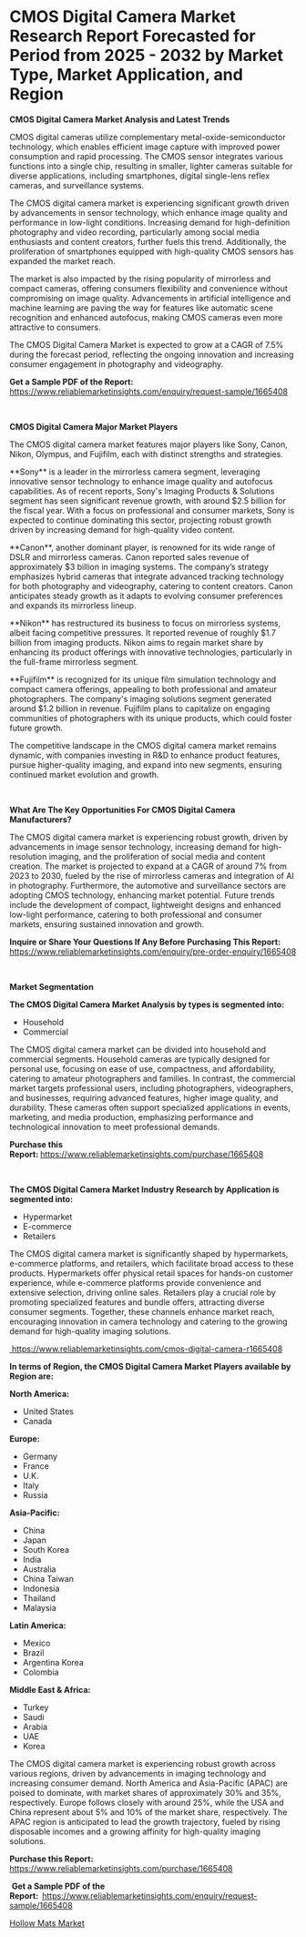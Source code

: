 <p><h1>CMOS Digital Camera Market Research Report Forecasted for Period from 2025 -  2032 by Market Type, Market Application, and Region</h1></p><p><strong>CMOS Digital Camera Market Analysis and Latest Trends</strong></p>
<p><p>CMOS digital cameras utilize complementary metal-oxide-semiconductor technology, which enables efficient image capture with improved power consumption and rapid processing. The CMOS sensor integrates various functions into a single chip, resulting in smaller, lighter cameras suitable for diverse applications, including smartphones, digital single-lens reflex cameras, and surveillance systems. </p><p>The CMOS digital camera market is experiencing significant growth driven by advancements in sensor technology, which enhance image quality and performance in low-light conditions. Increasing demand for high-definition photography and video recording, particularly among social media enthusiasts and content creators, further fuels this trend. Additionally, the proliferation of smartphones equipped with high-quality CMOS sensors has expanded the market reach.</p><p>The market is also impacted by the rising popularity of mirrorless and compact cameras, offering consumers flexibility and convenience without compromising on image quality. Advancements in artificial intelligence and machine learning are paving the way for features like automatic scene recognition and enhanced autofocus, making CMOS cameras even more attractive to consumers.</p><p>The CMOS Digital Camera Market is expected to grow at a CAGR of 7.5% during the forecast period, reflecting the ongoing innovation and increasing consumer engagement in photography and videography.</p></p>
<p><strong>Get a Sample PDF of the Report:&nbsp;</strong> <a href="https://www.reliablemarketinsights.com/enquiry/request-sample/1665408?utm_campaign=3493&utm_medium=2&utm_source=Github&utm_content=ia&utm_term=04042025&utm_id=cmos-digital-camera">https://www.reliablemarketinsights.com/enquiry/request-sample/1665408</a></p>
<p>&nbsp;</p>
<p><strong>CMOS Digital Camera Major Market Players</strong></p>
<p><p>The CMOS digital camera market features major players like Sony, Canon, Nikon, Olympus, and Fujifilm, each with distinct strengths and strategies. </p><p>**Sony** is a leader in the mirrorless camera segment, leveraging innovative sensor technology to enhance image quality and autofocus capabilities. As of recent reports, Sony's Imaging Products & Solutions segment has seen significant revenue growth, with around $2.5 billion for the fiscal year. With a focus on professional and consumer markets, Sony is expected to continue dominating this sector, projecting robust growth driven by increasing demand for high-quality video content.</p><p>**Canon**, another dominant player, is renowned for its wide range of DSLR and mirrorless cameras. Canon reported sales revenue of approximately $3 billion in imaging systems. The company’s strategy emphasizes hybrid cameras that integrate advanced tracking technology for both photography and videography, catering to content creators. Canon anticipates steady growth as it adapts to evolving consumer preferences and expands its mirrorless lineup.</p><p>**Nikon** has restructured its business to focus on mirrorless systems, albeit facing competitive pressures. It reported revenue of roughly $1.7 billion from imaging products. Nikon aims to regain market share by enhancing its product offerings with innovative technologies, particularly in the full-frame mirrorless segment.</p><p>**Fujifilm** is recognized for its unique film simulation technology and compact camera offerings, appealing to both professional and amateur photographers. The company's imaging solutions segment generated around $1.2 billion in revenue. Fujifilm plans to capitalize on engaging communities of photographers with its unique products, which could foster future growth.</p><p>The competitive landscape in the CMOS digital camera market remains dynamic, with companies investing in R&D to enhance product features, pursue higher-quality imaging, and expand into new segments, ensuring continued market evolution and growth.</p></p>
<p>&nbsp;</p>
<p><strong>What Are The Key Opportunities For CMOS Digital Camera Manufacturers?</strong></p>
<p><p>The CMOS digital camera market is experiencing robust growth, driven by advancements in image sensor technology, increasing demand for high-resolution imaging, and the proliferation of social media and content creation. The market is projected to expand at a CAGR of around 7% from 2023 to 2030, fueled by the rise of mirrorless cameras and integration of AI in photography. Furthermore, the automotive and surveillance sectors are adopting CMOS technology, enhancing market potential. Future trends include the development of compact, lightweight designs and enhanced low-light performance, catering to both professional and consumer markets, ensuring sustained innovation and growth.</p></p>
<p><strong>Inquire or Share Your Questions If Any Before Purchasing This Report:</strong> <a href="https://www.reliablemarketinsights.com/enquiry/pre-order-enquiry/1665408?utm_campaign=3493&utm_medium=2&utm_source=Github&utm_content=ia&utm_term=04042025&utm_id=cmos-digital-camera">https://www.reliablemarketinsights.com/enquiry/pre-order-enquiry/1665408</a></p>
<p>&nbsp;</p>
<p><strong>Market Segmentation</strong></p>
<p><strong>The CMOS Digital Camera Market Analysis by types is segmented into:</strong></p>
<p><ul><li>Household</li><li>Commercial</li></ul></p>
<p><p>The CMOS digital camera market can be divided into household and commercial segments. Household cameras are typically designed for personal use, focusing on ease of use, compactness, and affordability, catering to amateur photographers and families. In contrast, the commercial market targets professional users, including photographers, videographers, and businesses, requiring advanced features, higher image quality, and durability. These cameras often support specialized applications in events, marketing, and media production, emphasizing performance and technological innovation to meet professional demands.</p></p>
<p><strong>Purchase this Report:&nbsp;</strong><a href="https://www.reliablemarketinsights.com/purchase/1665408?utm_campaign=3493&utm_medium=2&utm_source=Github&utm_content=ia&utm_term=04042025&utm_id=cmos-digital-camera">https://www.reliablemarketinsights.com/purchase/1665408</a></p>
<p>&nbsp;</p>
<p><strong>The CMOS Digital Camera Market Industry Research by Application is segmented into:</strong></p>
<p><ul><li>Hypermarket</li><li>E-commerce</li><li>Retailers</li></ul></p>
<p><p>The CMOS digital camera market is significantly shaped by hypermarkets, e-commerce platforms, and retailers, which facilitate broad access to these products. Hypermarkets offer physical retail spaces for hands-on customer experience, while e-commerce platforms provide convenience and extensive selection, driving online sales. Retailers play a crucial role by promoting specialized features and bundle offers, attracting diverse consumer segments. Together, these channels enhance market reach, encouraging innovation in camera technology and catering to the growing demand for high-quality imaging solutions.</p></p>
<p><a href="https://www.reliablemarketinsights.com/cmos-digital-camera-r1665408?utm_campaign=3493&utm_medium=2&utm_source=Github&utm_content=ia&utm_term=04042025&utm_id=cmos-digital-camera">&nbsp;https://www.reliablemarketinsights.com/cmos-digital-camera-r1665408</a></p>
<p><strong>In terms of Region, the CMOS Digital Camera Market Players available by Region are:</strong></p>
<p>
    <p> <strong> North America: </strong>
        <ul>
            <li>United States</li>
            <li>Canada</li>
        </ul>
        </p> 
    <p> <strong> Europe: </strong>
        <ul>
            <li>Germany</li>
            <li>France</li>
            <li>U.K.</li>
            <li>Italy</li>
            <li>Russia</li>
        </ul>
        </p> 
    <p> <strong> Asia-Pacific: </strong>
        <ul>
            <li>China</li>
            <li>Japan</li>
            <li>South Korea</li>
            <li>India</li>
            <li>Australia</li>
            <li>China Taiwan</li>
            <li>Indonesia</li>
            <li>Thailand</li>
            <li>Malaysia</li>
        </ul>
        </p> 
    <p> <strong> Latin America: </strong>
        <ul>
            <li>Mexico</li>
            <li>Brazil</li>
            <li>Argentina Korea</li>
            <li>Colombia</li>
        </ul>
        </p> 
    <p> <strong> Middle East & Africa: </strong>
        <ul>
            <li>Turkey</li>
            <li>Saudi</li>
            <li>Arabia</li>
            <li>UAE</li>
            <li>Korea</li>
        </ul>
    </p>
    </p>
<p><p>The CMOS digital camera market is experiencing robust growth across various regions, driven by advancements in imaging technology and increasing consumer demand. North America and Asia-Pacific (APAC) are poised to dominate, with market shares of approximately 30% and 35%, respectively. Europe follows closely with around 25%, while the USA and China represent about 5% and 10% of the market share, respectively. The APAC region is anticipated to lead the growth trajectory, fueled by rising disposable incomes and a growing affinity for high-quality imaging solutions.</p></p>
<p><strong>Purchase this Report: </strong><a href="https://www.reliablemarketinsights.com/purchase/1665408?utm_campaign=3493&utm_medium=2&utm_source=Github&utm_content=ia&utm_term=04042025&utm_id=cmos-digital-camera">https://www.reliablemarketinsights.com/purchase/1665408</a></p>
<p>&nbsp;<strong>Get a Sample PDF of the Report:&nbsp;&nbsp;</strong><a href="https://www.reliablemarketinsights.com/enquiry/request-sample/1665408?utm_campaign=3493&utm_medium=2&utm_source=Github&utm_content=ia&utm_term=04042025&utm_id=cmos-digital-camera">https://www.reliablemarketinsights.com/enquiry/request-sample/1665408</a></p>
<p><strong></strong></p>
<p><p><a href="https://github.com/debowflaggqw/Market-Research-Report-List-1/blob/main/hollow-mats-market.md?utm_campaign=3493&utm_medium=2&utm_source=Github&utm_content=ia&utm_term=04042025&utm_id=cmos-digital-camera">Hollow Mats Market</a></p></p>